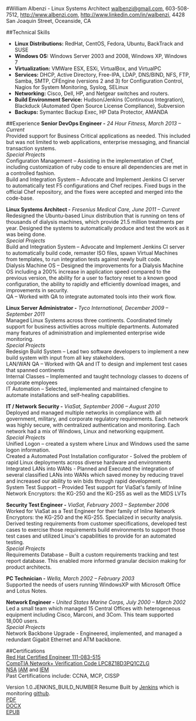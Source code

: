#William Albenzi - Linux Systems Architect
<walbenzi@gmail.com>, 603-508-7512, <http://www.albenzi.com>, <http://www.linkedin.com/in/walbenzi>, 4428 San Joaquin Street, Oceanside, CA

##Technical Skills
+ **Linux Distributions:** RedHat, CentOS, Fedora, Ubuntu, BackTrack and SUSE
+ **Windows OS:** Windows Server 2003 and 2008, Windows XP, Windows 7
+ **Virtualization:** VMWare ESX, ESXi, VirtualBox, and VirtualPC
+ **Services:** DHCP, Active Directory, Free-IPA, LDAP, DNS/BIND, NFS, FTP, Samba, SMTP, CFEngine (versions 2 and 3) for Configuration Control, Nagios for System Monitoring, Syslog, SELinux
+ **Networking:** Cisco, Dell, HP, and Netgear switches and routers.
+ **Build Environment Service:** Hudson/Jenkins (Continuous Integration), Blackduck (Automated Open Source License Compliance), Subversion
+ **Backups:** Symantec Backup Exec, HP Data Protector, AMANDA

##Experience
**Senior DevOps Engineer -** *24 Hour Fitness, March 2013 – Current*   
Provided support for Business Critical applications as needed.  This included but was not limited to web applications, enterprise messaging, and financial transaction systems.   
*Special Projects*     
Configuration Management – Assisting in the implementation of Chef, including customization of ruby code to ensure all dependencies are met in a controlled fashion.  
Build and Integration System – Advocate and Implement Jenkins CI server to automatically test F5 configurations and Chef recipes.
Fixed bugs in the official Chef repository, and the fixes were accepted and merged into the code-base. 

**Linux Systems Architect -** *Fresenius Medical Care, June 2011 – Current*  
Redesigned the Ubuntu-based Linux distribution that is running on tens of thousands of dialysis machines, which provide 21.5 million treatments per year. Designed the systems to automatically produce and test the work as it was being done.  
*Special Projects*  
Build and Integration System – Advocate and Implement Jenkins CI server to automatically build code, remaster ISO files, spawn Virtual Machines from templates, to run integration tests against newly built code.  
Dialysis Machine OS – Designed the improvements for a Dialysis Machine OS including a 200% increase in application speed compared to the previous version, the ability for a user to factory reset to a known good configuration, the ability to rapidly and efficiently download images, and improvements in security.  
QA – Worked with QA to integrate automated tools into their work flow.  

**Linux Server Administrator -** *Tyco International, December 2009 – September 2011*  
Managed Linux Systems across three continents. Coordinated timely support for business activities across multiple departments. Automated many features of administration and implemented enterprise wide monitoring.  
*Special Projects*  
Redesign Build System – Lead two software developers to implement a new build system with input from all key stakeholders.  
LAN/WAN QA – Worked with QA and IT to design and implement test cases that spanned continents  
Internal Classes – Implemented and taught technology classes to dozens of corporate employees  
IT Automation – Selected, implemented and maintained cfengine to automate installations and self-healing capabilities.  

**IT / Network Security -** *ViaSat, September 2006 – August 2010*  
Deployed and managed multiple networks in compliance with all government, military, and corporate regulatory requirements. Each network was highly secure, with centralized authentication and monitoring. Each network had a mix of Windows, Linux and networking equipment.  
*Special Projects*  
Unified Logon – created a system where Linux and Windows used the same logon information.  
Created a Automated Post Installation configurator - Solved the problem of rapid Linux deployments across diverse hardware and environments  
Integrated LANs into WANs - Planned and Executed the integration of several classified LANs into WANs which saved money by reducing travel and increased our ability to win bids through rapid development.  
System Test Support – Provided Test support for ViaSat's family of Inline Network Encryptors: the KG-250 and the KG-255 as well as the MIDS LVTs  

**Security Test Engineer -** *ViaSat, February 2003 – September 2006*  
Worked for ViaSat as a Test Engineer for their family of Inline Network Encryptors: the KG-250 and the KG-255. Specialized in security analysis. Derived testing requirements from customer specifications, developed test cases to exercise those requirements build environments to support those test cases and utilized Linux's capabilities to provide for an automated testing.  
*Special Projects*  
Requirements Database – Built a custom requirements tracking and test report database. This enabled more informed granular decision making for product architects.  

**PC Technician -** *Wella, March 2002 – February 2003*  
Supported the needs of users running WindowsXP with Microsoft Office and Lotus Notes.  

**Network Engineer -** *United States Marine Corps, July 2000 – March 2002*  
Led a small team which managed 15 Central Offices with heterogeneous equipment including Cisco, Marconi, and 3Com. This team supported 18,000 users.  
*Special Projects*  
Network Backbone Upgrade - Engineered, implemented, and managed a redundant Gigabit Ethernet and ATM backbone.   

##Certifications  
[Red Hat Certified Engineer 111-083-515](https://www.redhat.com/wapps/training/certification/verify.html?certNumber=111-083-515&isSearch=False&verify=Verify)  
[CompTIA Network+ Verification Code LPC8Z18D3PQ1CZLG](https://www.certmetrics.com/comptia/public/verification.aspx)  
[NSA](http://www.nsa.gov/ia/programs/ia_training_and_rating_program/index.shtml) [IAM](http://www.isatrp.org/certified_list.php?w=IAM) and [IEM](http://www.isatrp.org/certified_list.php?w=IEM)  
Past Certifications include: CCNA, MCP, CISSP  
  
  

Version 1.0.JENKINS_BUILD_NUMBER Resume Built by [Jenkins](https://www.albenzi.com) which is monitoring [github](https://github.com/walbenzi/Will-Albenzi-R-sum-).  
[PDF](Albenzi.pdf)  
[DOCX](Albenzi.docx)  
[EPUB](Albenzi.epub)  
